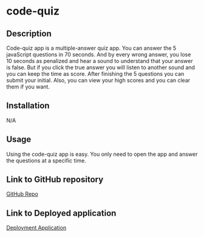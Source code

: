 # code-quiz


## Description

Code-quiz app is a multiple-answer quiz app. You can answer the 5 javaScript questions in 70 seconds. And by every wrong answer, you lose 10 seconds as penalized and hear a sound to understand that your answer is false. But if you click the true answer you will listen to another sound and you can keep the time as score. After finishing the 5 questions you can submit your initial.
Also, you can view your high scores and you can clear them if you want.


## Installation

N/A

## Usage

Using the code-quiz app is easy. You only need to open the app and answer the questions at a specific time.


## Link to GitHub repository
[GitHub Repo](https://github.com/AshivaA/code-quiz.git)


## Link to Deployed application
[Deployment Application]( https://ashivaa.github.io/code-quiz/)


